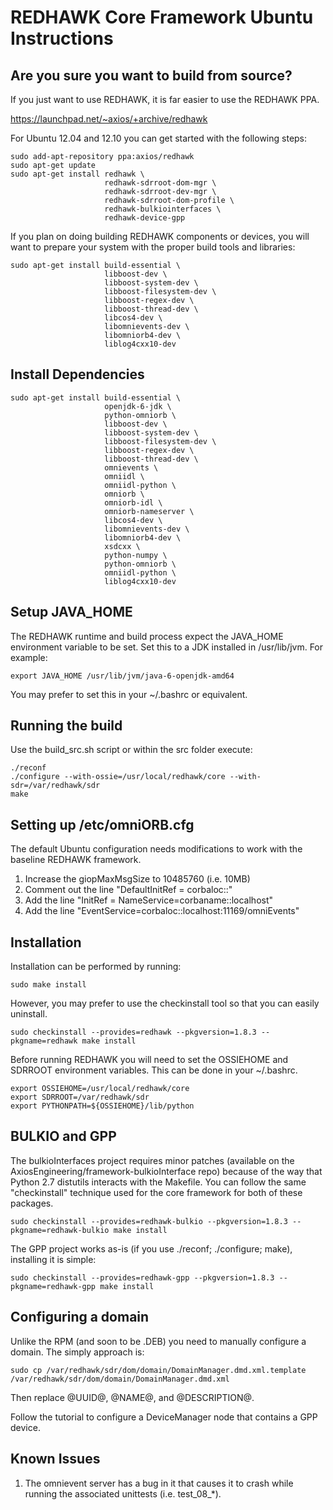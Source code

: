 # REDHAWK Core Framework Ubuntu Instructions

## Are you sure you want to build from source?

If you just want to use REDHAWK, it is far easier to use the REDHAWK PPA.

https://launchpad.net/~axios/+archive/redhawk

For Ubuntu 12.04 and 12.10 you can get started with the following steps:
    
    sudo add-apt-repository ppa:axios/redhawk
    sudo apt-get update
    sudo apt-get install redhawk \
                         redhawk-sdrroot-dom-mgr \
                         redhawk-sdrroot-dev-mgr \
                         redhawk-sdrroot-dom-profile \
                         redhawk-bulkiointerfaces \
                         redhawk-device-gpp

If you plan on doing building REDHAWK components or devices, you will want to
prepare your system with the proper build tools and libraries:

    sudo apt-get install build-essential \
                         libboost-dev \
                         libboost-system-dev \
                         libboost-filesystem-dev \
                         libboost-regex-dev \
                         libboost-thread-dev \
                         libcos4-dev \
                         libomnievents-dev \
                         libomniorb4-dev \
                         liblog4cxx10-dev

## Install Dependencies

    sudo apt-get install build-essential \
                         openjdk-6-jdk \
                         python-omniorb \
                         libboost-dev \
                         libboost-system-dev \
                         libboost-filesystem-dev \
                         libboost-regex-dev \
                         libboost-thread-dev \
                         omnievents \
                         omniidl \
                         omniidl-python \
                         omniorb \
                         omniorb-idl \
                         omniorb-nameserver \
                         libcos4-dev \
                         libomnievents-dev \
                         libomniorb4-dev \
                         xsdcxx \
                         python-numpy \
                         python-omniorb \
                         omniidl-python \
                         liblog4cxx10-dev
                         
## Setup JAVA_HOME

The REDHAWK runtime and build process expect the JAVA_HOME environment variable
to be set.  Set this to a JDK installed in /usr/lib/jvm. For example:

    export JAVA_HOME /usr/lib/jvm/java-6-openjdk-amd64

You may prefer to set this in your ~/.bashrc or equivalent.

## Running the build

Use the build_src.sh script or within the src folder execute:

    ./reconf
    ./configure --with-ossie=/usr/local/redhawk/core --with-sdr=/var/redhawk/sdr
    make

## Setting up /etc/omniORB.cfg

The default Ubuntu configuration needs modifications to work with the baseline
REDHAWK framework.

1. Increase the giopMaxMsgSize to 10485760 (i.e. 10MB)
2. Comment out the line "DefaultInitRef = corbaloc::"
3. Add the line "InitRef = NameService=corbaname::localhost"
4. Add the line "EventService=corbaloc::localhost:11169/omniEvents"

## Installation

Installation can be performed by running:

    sudo make install

However, you may prefer to use the checkinstall tool so that you can easily uninstall.

    sudo checkinstall --provides=redhawk --pkgversion=1.8.3 --pkgname=redhawk make install

Before running REDHAWK you will need to set the OSSIEHOME and SDRROOT environment
variables.  This can be done in your ~/.bashrc.

    export OSSIEHOME=/usr/local/redhawk/core
    export SDRROOT=/var/redhawk/sdr
    export PYTHONPATH=${OSSIEHOME}/lib/python

## BULKIO and GPP

The bulkioInterfaces project requires minor patches (available on the
AxiosEngineering/framework-bulkioInterface repo) because of the way that Python
2.7 distutils interacts with the Makefile.  You can follow the same
"checkinstall" technique used for the core framework for both of these
packages.

    sudo checkinstall --provides=redhawk-bulkio --pkgversion=1.8.3 --pkgname=redhawk-bulkio make install

The GPP project works as-is (if you use ./reconf; ./configure; make), installing it is simple:

    sudo checkinstall --provides=redhawk-gpp --pkgversion=1.8.3 --pkgname=redhawk-gpp make install

## Configuring a domain

Unlike the RPM (and soon to be .DEB) you need to manually configure a domain.
The simply approach is: 

    sudo cp /var/redhawk/sdr/dom/domain/DomainManager.dmd.xml.template /var/redhawk/sdr/dom/domain/DomainManager.dmd.xml

Then replace @UUID@, @NAME@, and @DESCRIPTION@. 

Follow the tutorial to configure a DeviceManager node that contains a GPP device.

## Known Issues

1. The omnievent server has a bug in it that causes it to crash while running the
associated unittests (i.e. test_08_*).
